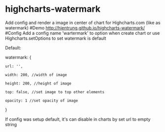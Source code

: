 # highcharts-watermark
Add config and render a image in center of chart for Highcharts.com (like as watermark)
#Demo 
http://hientrung.github.io/highcharts-watermark/
#Config
Add a config name 'wartermark' to option when create chart or use Highcharts.setOptions to set watermark is default 

Default: <br/>

  watermark: {
  
    url: '',
    
    width: 200, //width of image
    
    height: 200, //height of image
    
    top: false, //set image to top other elements
    
    opacity: 1 //set opacity of image
    
  }

If config was setup default, it's can disable in charts by set url to empty string
